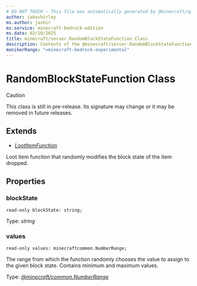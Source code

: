 ```yaml
---
# DO NOT TOUCH — This file was automatically generated by @minecraft/api-docs-generator, to report problems file an issue at https://github.com/Mojang/minecraft-scripting-libraries
author: jakeshirley
ms.author: jashir
ms.service: minecraft-bedrock-edition
ms.date: 02/10/2025
title: minecraft/server.RandomBlockStateFunction Class
description: Contents of the @minecraft/server.RandomBlockStateFunction class.
monikerRange: "=minecraft-bedrock-experimental"
---
```

# RandomBlockStateFunction Class

> [!CAUTION]
> This class is still in pre-release.  Its signature may change or it may be removed in future releases.

## Extends
- [*LootItemFunction*](LootItemFunction.md)

Loot item function that randomly modifies the block state of the item dropped.

## Properties

### **blockState**
`read-only blockState: string;`

Type: *string*

### **values**
`read-only values: minecraftcommon.NumberRange;`

The range from which the function randomly chooses the value to assign to the given block state. Contains minimum and maximum values.

Type: [*@minecraft/common.NumberRange*](../../../scriptapi/minecraft/common/NumberRange.md)
